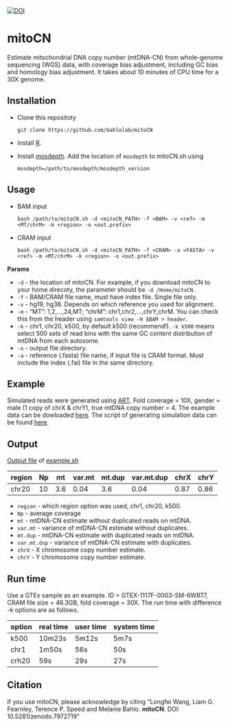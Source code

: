 [![DOI](https://zenodo.org/badge/621654308.svg)](https://zenodo.org/badge/latestdoi/621654308)
# mitoCN

Estimate mitochondrial DNA copy number (mtDNA-CN) from whole-genome sequencing (WGS) data, with coverage bias adjustment, including GC bias and homology bias adjustment. It takes about 10 minutes of CPU time for a 30X genome.

## Installation
* Clone this repositoty
    ```
    git clone https://github.com/bahlolab/mitoCN
    ```
    
* Install [R](https://www.r-project.org/).

* Install [mosdepth](https://github.com/brentp/mosdepth). Add the location of `mosdepth` to mitoCN.sh using 
    ```
    mosdepth=/path/to/mosdepth/mosdepth_version
    ```


## Usage
* BAM input
    ```
    bash /path/to/mitoCN.sh -d <mitoCN_PATH> -f <BAM> -v <ref> -m <MT/chrM> -k <region> -o <out.prefix>
    ```
* CRAM input
    ```
    bash /path/to/mitoCN.sh -d <mitoCN_PATH> -f <CRAM> -a <FASTA> -v <ref> -m <MT/chrM> -k <region> -o <out.prefix>
    ```


**Params**  
* `-d` - the location of mitoCN. For example, if you download mitoCN to your home direcoty, the parameter should be `-d /Home/mitoCN`.
* `-f` - BAM/CRAM file name, must have index file. Single file only.
* `-v` - hg19, hg38. Depends on which reference you used for alignment.
* `-m` - “MT”: 1,2,…,24,MT; “chrM”: chr1,chr2,…,chrY,chrM. You can check this from the header using `samtools view -H $BAM > header`.
* `-k` - chr1, chr20, k500, by default k500 (recommend!). `-k k500` means select 500 sets of read bins with the same GC content distribution of mtDNA from each autosome. 
* `-o` - output file directory.
* `-a` - reference (.fasta) file name, if input file is CRAM format. Must include the index (.fai) file in the same directory.


## Example
Simulated reads were generated using [ART](https://www.niehs.nih.gov/research/resources/software/biostatistics/art/index.cfm).
Fold coverage = 10X, gender = male (1 copy of chrX & chrY), true mtDNA copy number = 4. The example data can be dowloaded [here](https://zenodo.org/record/7964357). The script of generating simulation data can be found [here](https://github.com/bahlolab/mitoCN/blob/main/example/reads_sim.sh).

## Output
[Output file](https://github.com/bahlolab/mitoCN/blob/main/example/sample/sample_chr20.mitoCN.txt) of [example.sh](https://github.com/bahlolab/mitoCN/blob/main/example/example.sh)

region | Np | mt | var.mt | mt.dup | var.mt.dup | chrX | chrY
--- | --- | --- | --- |--- |--- |--- |---
chr20 | 10 | 3.6 | 0.04 | 3.6 | 0.04 | 0.87 | 0.86

* `region` - which region option was used, chr1, chr20, k500.
* `Np` - average coverage 
* `mt` - mtDNA-CN estimate without duplicated reads on mtDNA.
* `var.mt` - variance of mtDNA-CN estimate without duplicates.
* `mt.dup` - mtDNA-CN estimate with duplicated reads on mtDNA.
* `var.mt.dup` - variance of mtDNA-CN estimate with duplicates.
* `chrX` - X chromosome copy number estimate.
* `chrY` - Y chromosome copy number estimate.

## Run time
Use a GTEx sample as an example. ID = GTEX-1117F-0003-SM-6WBT7, CRAM file size = 46.3GB, fold coverage = 30X. The run time with difference -k options are as follows.

option | real time | user time | system time
--- | --- | --- | ---
k500 | 10m23s | 5m12s | 5m7s
chr1 | 1m50s | 56s | 50s
crh20 | 59s | 29s | 27s

## Citation
If you use mitoCN, please acknowledge by citing 
"Longfei Wang, Liam G. Fearnley, Terence P. Speed and Melanie Bahlo. **mitoCN**. DOI: 10.5281/zenodo.7972719"
